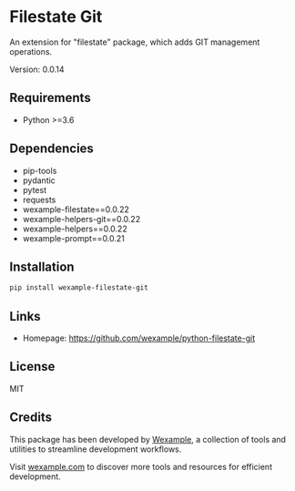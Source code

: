 # Filestate Git

An extension for "filestate" package, which adds GIT management operations.

Version: 0.0.14

## Requirements

- Python >=3.6

## Dependencies

- pip-tools
- pydantic
- pytest
- requests
- wexample-filestate==0.0.22
- wexample-helpers-git==0.0.22
- wexample-helpers==0.0.22
- wexample-prompt==0.0.21

## Installation

```bash
pip install wexample-filestate-git
```

## Links

- Homepage: https://github.com/wexample/python-filestate-git

## License

MIT
## Credits

This package has been developed by [Wexample](https://wexample.com), a collection of tools and utilities to streamline development workflows.

Visit [wexample.com](https://wexample.com) to discover more tools and resources for efficient development.
